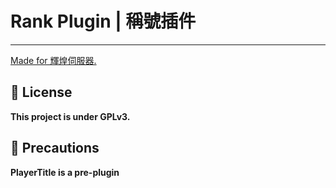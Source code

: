 # Rank Plugin | 稱號插件

---

[Made for 輝煌伺服器.](https://discord.gg/5MHGpAFGEN "The Copyright of the entire source codes is owned by NCT-skyouo according to Article 10 the Copyright Law of the Republic of China.")

## 📃 License

**This project is under GPLv3.**

## 🔴 Precautions

**PlayerTitle is a pre-plugin**
